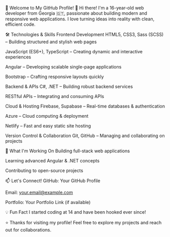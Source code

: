 🌟 Welcome to My GitHub Profile!
👋 Hi there! I'm a 16-year-old web developer from Georgia 🇬🇹, passionate about building modern and responsive web applications. I love turning ideas into reality with clean, efficient code.

🛠️ Technologies & Skills
Frontend Development
HTML5, CSS3, Sass (SCSS) – Building structured and stylish web pages

JavaScript (ES6+), TypeScript – Creating dynamic and interactive experiences

Angular – Developing scalable single-page applications

Bootstrap – Crafting responsive layouts quickly

Backend & APIs
C#, .NET – Building robust backend services

RESTful APIs – Integrating and consuming APIs

Cloud & Hosting
Firebase, Supabase – Real-time databases & authentication

Azure – Cloud computing & deployment

Netlify – Fast and easy static site hosting

Version Control & Collaboration
Git, GitHub – Managing and collaborating on projects

🚀 What I'm Working On
Building full-stack web applications

Learning advanced Angular & .NET concepts

Contributing to open-source projects

📫 Let's Connect!
GitHub: Your GitHub Profile

Email: your.email@example.com

Portfolio: Your Portfolio Link (if available)

💡 Fun Fact
I started coding at 14 and have been hooked ever since!

⭐ Thanks for visiting my profile! Feel free to explore my projects and reach out for collaborations.
